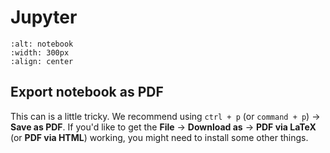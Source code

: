 # Jupyter


```{image} images/jupyter.png
:alt: notebook
:width: 300px
:align: center
```

## Export notebook as PDF

This can is a little tricky. We recommend using `ctrl + p` (or `command + p`) &rarr; **Save as PDF**. If you'd like to get the **File** &rarr; **Download as** &rarr; **PDF via LaTeX** (or **PDF via HTML**) working, you might need to install some other things. 

